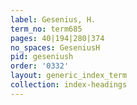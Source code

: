 ```yaml
---
label: Gesenius, H.
term_no: term685
pages: 40|194|280|374
no_spaces: GeseniusH
pid: geseniush
order: '0332'
layout: generic_index_term
collection: index-headings
---
```

